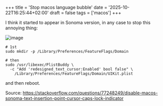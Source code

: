 +++
title = 'Stop macos language bubble'
date = '2025-10-22T16:25:44+02:00'
draft = false
tags = ['macos']
+++

I think it started to appear in Sonoma version, in any case to stop this annoying thing:

![image](/recordings/images/macos_lang_bubble.png)

```shell
# 1st
sudo mkdir -p /Library/Preferences/FeatureFlags/Domain

# then
sudo /usr/libexec/PlistBuddy \ 
  -c "Add 'redesigned_text_cursor:Enabled' bool false" \
    /Library/Preferences/FeatureFlags/Domain/UIKit.plist
```

and then reboot.

Source: https://stackoverflow.com/questions/77248249/disable-macos-sonoma-text-insertion-point-cursor-caps-lock-indicator
